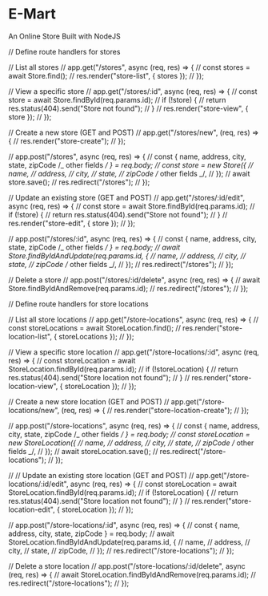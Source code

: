 # E-Mart

An Online Store Built with NodeJS

// Define route handlers for stores

// List all stores
// app.get("/stores", async (req, res) => {
// const stores = await Store.find();
// res.render("store-list", { stores });
// });

// View a specific store
// app.get("/stores/:id", async (req, res) => {
// const store = await Store.findById(req.params.id);
// if (!store) {
// return res.status(404).send("Store not found");
// }
// res.render("store-view", { store });
// });

// Create a new store (GET and POST)
// app.get("/stores/new", (req, res) => {
// res.render("store-create");
// });

// app.post("/stores", async (req, res) => {
// const { name, address, city, state, zipCode /_ other fields _/ } = req.body;
// const store = new Store({
// name,
// address,
// city,
// state,
// zipCode /_ other fields _/,
// });
// await store.save();
// res.redirect("/stores");
// });

// Update an existing store (GET and POST)
// app.get("/stores/:id/edit", async (req, res) => {
// const store = await Store.findById(req.params.id);
// if (!store) {
// return res.status(404).send("Store not found");
// }
// res.render("store-edit", { store });
// });

// app.post("/stores/:id", async (req, res) => {
// const { name, address, city, state, zipCode /_ other fields _/ } = req.body;
// await Store.findByIdAndUpdate(req.params.id, {
// name,
// address,
// city,
// state,
// zipCode /_ other fields _/,
// });
// res.redirect("/stores");
// });

// Delete a store
// app.post("/stores/:id/delete", async (req, res) => {
// await Store.findByIdAndRemove(req.params.id);
// res.redirect("/stores");
// });

// Define route handlers for store locations

// List all store locations
// app.get("/store-locations", async (req, res) => {
// const storeLocations = await StoreLocation.find();
// res.render("store-location-list", { storeLocations });
// });

// View a specific store location
// app.get("/store-locations/:id", async (req, res) => {
// const storeLocation = await StoreLocation.findById(req.params.id);
// if (!storeLocation) {
// return res.status(404).send("Store location not found");
// }
// res.render("store-location-view", { storeLocation });
// });

// Create a new store location (GET and POST)
// app.get("/store-locations/new", (req, res) => {
// res.render("store-location-create");
// });

// app.post("/store-locations", async (req, res) => {
// const { name, address, city, state, zipCode /_ other fields _/ } = req.body;
// const storeLocation = new StoreLocation({
// name,
// address,
// city,
// state,
// zipCode /_ other fields _/,
// });
// await storeLocation.save();
// res.redirect("/store-locations");
// });

// // Update an existing store location (GET and POST)
// app.get("/store-locations/:id/edit", async (req, res) => {
// const storeLocation = await StoreLocation.findById(req.params.id);
// if (!storeLocation) {
// return res.status(404).send("Store location not found");
// }
// res.render("store-location-edit", { storeLocation });
// });

// app.post("/store-locations/:id", async (req, res) => {
// const { name, address, city, state, zipCode } = req.body;
// await StoreLocation.findByIdAndUpdate(req.params.id, {
// name,
// address,
// city,
// state,
// zipCode,
// });
// res.redirect("/store-locations");
// });

// Delete a store location
// app.post("/store-locations/:id/delete", async (req, res) => {
// await StoreLocation.findByIdAndRemove(req.params.id);
// res.redirect("/store-locations");
// });
